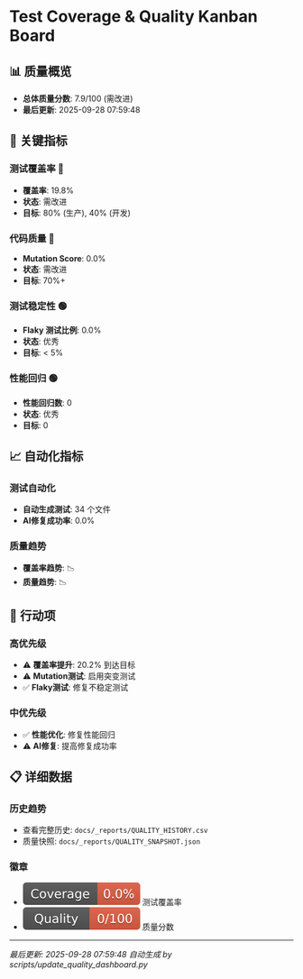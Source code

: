 # Test Coverage & Quality Kanban Board

## 📊 质量概览
- **总体质量分数**: 7.9/100 (需改进)
- **最后更新**: 2025-09-28 07:59:48

## 🎯 关键指标

### 测试覆盖率 🔴
- **覆盖率**: 19.8%
- **状态**: 需改进
- **目标**: 80% (生产), 40% (开发)

### 代码质量 🔴
- **Mutation Score**: 0.0%
- **状态**: 需改进
- **目标**: 70%+

### 测试稳定性 🟢
- **Flaky 测试比例**: 0.0%
- **状态**: 优秀
- **目标**: < 5%

### 性能回归 🟢
- **性能回归数**: 0
- **状态**: 优秀
- **目标**: 0

## 📈 自动化指标

### 测试自动化
- **自动生成测试**: 34 个文件
- **AI修复成功率**: 0.0%

### 质量趋势
- **覆盖率趋势**: 📉
- **质量趋势**: 📉

## 🚀 行动项

### 高优先级
- ⚠️ **覆盖率提升**: 20.2% 到达目标
- ⚠️ **Mutation测试**: 启用突变测试
- ✅ **Flaky测试**: 修复不稳定测试

### 中优先级
- ✅ **性能优化**: 修复性能回归
- ⚠️ **AI修复**: 提高修复成功率

## 📋 详细数据

### 历史趋势
- 查看完整历史: `docs/_reports/QUALITY_HISTORY.csv`
- 质量快照: `docs/_reports/QUALITY_SNAPSHOT.json`

### 徽章
- ![](badges/coverage.svg) 测试覆盖率
- ![](badges/quality.svg) 质量分数

---

*最后更新: 2025-09-28 07:59:48*
*自动生成 by scripts/update_quality_dashboard.py*
